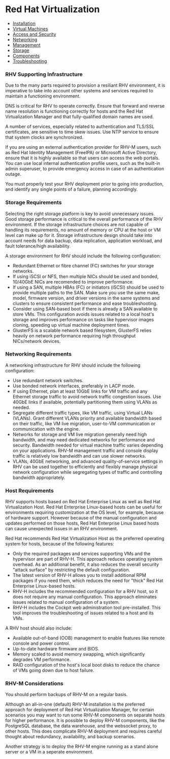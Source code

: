 # Red Hat Virtualization

* [Installation](RHV-Installation)
* [Virtual Machines](RHV-Virtual_Machines)
* [Access and Security](RHV-Access)
* [Networking](RHV-Networking)
* [Management](RHV-Management)
* [Storage](RHV-Storage)
* [Components](RHV-Components)
* [Troubleshooting](RHV-Troubleshooting)


### RHV Supporting Infrastructure

Due to the many parts required to provision a resiliant RHV environment, it is imperative to take into account other systems and services required to maintain a functioning environment.

DNS is critical for RHV to operate correctly. Ensure that forward and reverse name resolution is functioning correctly for hosts and the Red Hat Virtualization Manager and that fully-qualified domain names are used.

A number of services, especially related to authentication and TLS/SSL certificates, are sensitive to time skew issues. Use NTP service to ensure that system clocks are synchronized.

If you are using an external authentication provider for RHV-M users, such as Red Hat Identity Management (FreeIPA) or Microsoft Active Directory, ensure that it is highly available so that users can access the web portals. You can use local internal authentication profile users, such as the built-in admin superuser, to provide emergency access in case of an authentication outage.

You must properly test your RHV deployment prior to going into production, and identify any single points of a failure, planning accordingly.

### Storage Requirements

Selecting the right storage platform is key to avoid unnecessary issues. Good storage performance is critical to the overall performance of the RHV environment. If the storage infrastructure choices are not capable of handling its requirements, no amount of memory or CPU at the host or VM level can make up for it. Storage infrastructure design should take into account needs for data backup, data replication, application workload, and fault tolerance/high availability.

A storage environment for RHV should include the following configuration:

* Redundant Ethernet or fibre channel (FC) switches for your storage networks.
* If using iSCSI or NFS, then multiple NICs should be used and bonded, 10/40GbE NICs are recomended to improve performance.
* If using a SAN, multiple HBAs (FC) or initiators (iSCSI) should be used to provide multiple paths to the SAN. Make sure you use the same make, model, firmware version, and driver versions in the same systems and clusters to ensure consistent performance and ease troubleshooting.
* Consider using SAN-based boot if there is already a SAN available to store VMs. This configuration avoids issues related to a local host's storage and improves performance on tasks like hypervisor images cloning, speeding up virtual machine deployment times.
* GlusterFS is a scalable network based filesystem, GlusterFS relies heavily on network performance requiring high throughput NICs/network devices.

### Networking Requirements

A networking infrastructure for RHV should include the following configuration:

* Use redundant network switches.
* Use bonded network interfaces, preferably in LACP mode.
* If using Ethernet, plan at least 10GbE links for VM traffic and any Ethernet storage traffic to avoid network traffic congestion issues. Use 40GbE links if available, potentially partitioning them using VLANs as needed.
* Segregate different traffic types, like VM traffic, using Virtual LANs (VLANs). Grant different VLANs priority and available bandwidth based on their traffic, like VM live migration, user-to-VM communication or communication with the engine.
* Networks for storage and VM live migration generally need high bandwidth, and may need dedicated networks for performance and security. Bandwidth needed for virtual machine traffic varies depending on your applications. RHV-M management traffic and console display traffic is relatively low bandwidth and can use slower networks.
* VLANs, 40GbE networking, and advanced quality-of-service settings in RHV can be used together to efficiently and flexibly manage physical network configuration while segregating types of traffic and controlling bandwidth appropriately.

### Host Requirements

RHV supports hosts based on Red Hat Enterprise Linux as well as Red Hat Virtualization Host. Red Hat Enterprise Linux-based hosts can be useful for environments requiring customization at the OS level, for example, because of hardware support. However because of the manual configuration and updates performed on those hosts, Red Hat Enterprise Linux based hosts can cause unexpected issues in an RHV environment.

Red Hat recommends Red Hat Virtualization Host as the preferred operating system for hosts, because of the following features:

* Only the required packages and services supporting VMs and the hypervisor are part of RHV-H. This approach reduces operating system overhead. As an additional benefit, it also reduces the overall security "attack surface" by restricting the default configuration.
* The latest version of RHV-H allows you to install additional RPM packages if you need them, which reduces the need for "thick" Red Hat Enterprise Linux-based hosts.
* RHV-H includes the recommended configuration for a RHV host, so it does not require any manual configuration. This approach eliminates issues related to manual configuration of a system.
* RHV-H includes the Cockpit web administration tool pre-installed. This tool improves the troubleshooting of issues related to a host and its VMs.

A RHV host should also include:

* Available out-of-band (OOB) management to enable features like remote console and power control.
* Up-to-date hardware firmware and BIOS.
* Memory scaled to avoid memory swapping, which significantly degrades VM performance.
* RAID configuration of the host's local boot disks to reduce the chance of VMs going down due to host failure.

### RHV-M Considerations

You should perform backups of RHV-M on a regular basis.

Although an all-in-one (default) RHV-M installation is the preferred approach for deployment of Red Hat Virtualization Manager, for certain scenarios you may want to run some RHV-M components on separate hosts for higher performance. It is possible to deploy RHV-M components, like the PostgreSQL database, the data warehouse, and the websocket proxy, to other hosts. This does complicate RHV-M deployment and requires careful thought about redundancy, availability, and backup scenarios.

Another strategy is to deploy the RHV-M engine running as a stand alone server or a VM in a seperate environment.
